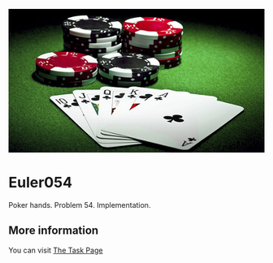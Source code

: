 ![Poker](https://github.com/reshetnev/Euler054/blob/master/poker.jpg)

# Euler054
Poker hands. Problem 54.
Implementation.

## More information

You can visit [The Task Page](https://projecteuler.net/problem=54)
